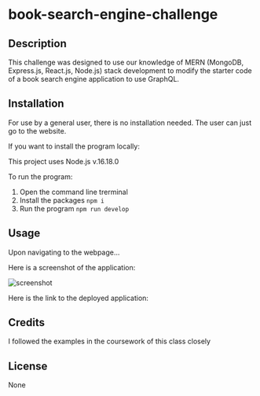 # book-search-engine-challenge

## Description

This challenge was designed to use our knowledge of MERN (MongoDB, Express.js, React.js, Node.js) stack development to modify the starter code of a book search engine application to use GraphQL.

## Installation

For use by a general user, there is no installation needed. The user can just go to the website.

If you want to install the program locally:

This project uses Node.js v.16.18.0

To run the program:
1. Open the command line trerminal
2. Install the packages `npm i`
3. Run the program `npm run develop`

## Usage

Upon navigating to the webpage...

Here is a screenshot of the application:

![screenshot]()

Here is the link to the deployed application: []()

## Credits

I followed the examples in the coursework of this class closely

## License

None
